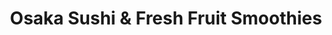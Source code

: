 ---
layout: place
title: "Osaka Sushi & Fresh Fruit Smoothies"
permalink: /illinois/chicago/osaka-sushi-fresh-fruit-smoothies.html
stateAbbr: IL
stateName: Illinois
cityName: Chicago
seo:
  name: "Osaka Sushi & Fresh Fruit Smoothies"
  type: Restaurant
  links: http://www.osaka2go.com/
description: "Counter-serve restaurant serving sushi, smoothies & bubble teas in a small, simple space. Looking for sushi in Chicago, Illinois? Check out Osaka Sushi & Fre..."
place_id: ChIJKYy9QKIsDogRwugOgMR561M
photos:
  - name: >-
      places/ChIJKYy9QKIsDogRwugOgMR561M/photos/AeeoHcJsScwV3ElD_tAuwzcWul55Oqq_W6VBnJcBScK0fFXw7u_KOTqIDVs2YQV7NEwu5Yd2gk5rME1jDkF6MjHlQ3boiRlBUmjmmB9UYtb5rplfPnGqR-xyoyq1L2ONEonhVWs2vswiSmEgMFqozmZz-FdJMoWz55wgbHIQIIP-2ZavUY22OixQwvyb5E2D8_rylIUXffYiP2zEtXpt9NFCYVq4s3-tQIvsSRz_1tVFYThKRf1z7IgshMBPu0aljIxkbzEco7wRMPgNDozmfz3LmLDFNN57Ha5cgr67wj5d_F0jcQ
    widthPx: 1080
    heightPx: 1920
    authorAttributions:
      - displayName: Osaka Sushi & Fresh Fruit Smoothies
        uri: https://maps.google.com/maps/contrib/106373007877439316567
        photoUri: >-
          https://lh3.googleusercontent.com/a-/ALV-UjVm-hdCFkgIUTNuMfuuBdg6PK6N6MJURh5KuTEqR9ruOSQ0S7GY=s100-p-k-no-mo
    flagContentUri: >-
      https://www.google.com/local/imagery/report/?cb_client=maps_api_places.places_api&image_key=!1e10!2sAF1QipPn2PZJ-F-meJYLDA5l0z5INpBdOtQImvmsXZQ2&hl=en-US
    googleMapsUri: >-
      https://www.google.com/maps/place//data=!3m4!1e2!3m2!1sAF1QipPn2PZJ-F-meJYLDA5l0z5INpBdOtQImvmsXZQ2!2e10!4m2!3m1!1s0x880e2ca240bd8c29:0x53eb79c4800ee8c2
  - name: >-
      places/ChIJKYy9QKIsDogRwugOgMR561M/photos/AeeoHcK4lMCnSfK2fegAsF5r3-SfDnK-A1w4muqpyX3bPxsAmkg8ruauW0HdDi95HahFv3d2Cd6Q_AHW7uvj48PvtIhHtZZBS93mHHwt2pvra0DJzBTRhPzYwRNA2BLD-Mxhy2lLsrtyp2HfWel-IkqPhLmVvVQTl8M_1wyPTebxhsMHLETFM_bkag4Kva1bl2zvR_OIXp8gwAD5IR0orokWFLyGlsRdq_rrvGifPJRmnbxzdhSu_WmiOUUcK6P3ht_YtOfta-rzJSVq45Nj7nrEBQIzxA2IQWRs0QLq5cYLUJ2wFA
    widthPx: 1920
    heightPx: 1280
    authorAttributions:
      - displayName: Osaka Sushi & Fresh Fruit Smoothies
        uri: https://maps.google.com/maps/contrib/106373007877439316567
        photoUri: >-
          https://lh3.googleusercontent.com/a-/ALV-UjVm-hdCFkgIUTNuMfuuBdg6PK6N6MJURh5KuTEqR9ruOSQ0S7GY=s100-p-k-no-mo
    flagContentUri: >-
      https://www.google.com/local/imagery/report/?cb_client=maps_api_places.places_api&image_key=!1e10!2sAF1QipO_nfKpKNlBcED1biF-95TTImvRZoJ0ZgaZnCYQ&hl=en-US
    googleMapsUri: >-
      https://www.google.com/maps/place//data=!3m4!1e2!3m2!1sAF1QipO_nfKpKNlBcED1biF-95TTImvRZoJ0ZgaZnCYQ!2e10!4m2!3m1!1s0x880e2ca240bd8c29:0x53eb79c4800ee8c2
  - name: >-
      places/ChIJKYy9QKIsDogRwugOgMR561M/photos/AeeoHcKx9y5kLQALbQbcf4M5Irz88KaxaheoOwTX36qS6-RF_rdHu0d2JMIkleIOi0wpRTWhrHiRJJtvnb2_sfm_nsXozTS__5AoIu05CJeQwWruoAqKFDjcbusFNE0CtJJOKL8fVi-Ic4eCZ0FTmLw7d77d9Vftm09QDO8HapsmGO87WnbYWg6SE8NmPuyNrtxHfEFvtflwooMabwGOzxLhj1XxR8yMYIU8FXf3ET6_V8STUHuEVQmF3vXz8jznU2iVznzNrjrUL5yr5esTVQLI_On4WNsxdDF2gNvs096K-Qt4ykVKaIkqSuT64WDJTJIQLb8iKtgS5fmpOdR6zCUZLV1xERediW2amG4nifBmfPTSwHv7VoQWfjZbNDjJYUfJaVYlweqSLeJBJZJ7LLB0SU8WbRLzIgU7CNCpsKQYMMtAit4
    widthPx: 3024
    heightPx: 3258
    authorAttributions:
      - displayName: Klarin S
        uri: https://maps.google.com/maps/contrib/104610174574536757287
        photoUri: >-
          https://lh3.googleusercontent.com/a/ACg8ocLUh-bzP0eN1EQhXoSihT0Q_iT-BfoaYqveFGverJ9-9MPb7A=s100-p-k-no-mo
    flagContentUri: >-
      https://www.google.com/local/imagery/report/?cb_client=maps_api_places.places_api&image_key=!1e10!2sCIHM0ogKEICAgMDQhubXhwE&hl=en-US
    googleMapsUri: >-
      https://www.google.com/maps/place//data=!3m4!1e2!3m2!1sCIHM0ogKEICAgMDQhubXhwE!2e10!4m2!3m1!1s0x880e2ca240bd8c29:0x53eb79c4800ee8c2
  - name: >-
      places/ChIJKYy9QKIsDogRwugOgMR561M/photos/AeeoHcL3X3nn41WKdEWh6UTqLd-R7iTpfYmVkXn__fNhWwRWtKpY5IyadTkb01puCxrNROS4Z3RitLFjOlucqJThB86Z3rNOw7m4zgCc_RmoHbCT4E8xEKHlAviFUCVf3Yzb81xN5de-IXGMfNR-bwKvQUY1dOk3-OgMD787kDXYWxRmNnXL8Uh0JUX8FXvzqWwKDB0hvOsuftVUmafQf4ROb2_b2GXQVymglaTlcn3NtwpB65aouXoJXgjmCaT50K_FDOyXrBa0yvagKbYgeZED0m3DOMdm4sfU-duYvMUcTUeEgw
    widthPx: 3744
    heightPx: 1960
    authorAttributions:
      - displayName: Osaka Sushi & Fresh Fruit Smoothies
        uri: https://maps.google.com/maps/contrib/106373007877439316567
        photoUri: >-
          https://lh3.googleusercontent.com/a-/ALV-UjVm-hdCFkgIUTNuMfuuBdg6PK6N6MJURh5KuTEqR9ruOSQ0S7GY=s100-p-k-no-mo
    flagContentUri: >-
      https://www.google.com/local/imagery/report/?cb_client=maps_api_places.places_api&image_key=!1e10!2sAF1QipOh0wlSYvWb5SidPwhdDH0z8wWja7WlLZAOLxKC&hl=en-US
    googleMapsUri: >-
      https://www.google.com/maps/place//data=!3m4!1e2!3m2!1sAF1QipOh0wlSYvWb5SidPwhdDH0z8wWja7WlLZAOLxKC!2e10!4m2!3m1!1s0x880e2ca240bd8c29:0x53eb79c4800ee8c2
  - name: >-
      places/ChIJKYy9QKIsDogRwugOgMR561M/photos/AeeoHcJT7JJ0fjRiX9zb9hpfw-jQMYsARe9viheVYxSlIhm-WACjjuDvm09ne_S5I-eDBZ2bMC87cXWml_Cpf6Met-X8BhhDnWe_9bCDYqUkDei2M_8cimnoIc7l4qMKSZ_F86Oe-wMUnjm3EXndRRtubO4Kiovxtd7H-laf3JzELlcOaIcoWrY4mfxyvUiNcASYsgcCCarkFKCuTMO2PCemz2j8pZTKYQlVQXhu0m_XFYyc8CPsyrAvioLhYfM0v6BMlPf1yfT7RI1ZM5vgsPK4SOuX5c6D3mAJUC1h69ZZ6ZJOrJp0Wv9enKpykCo50IKMGIOn0hYIdFCy7Za1OirzLtxDW_rnNizQLcnps13wyoww9Bs909p6DIpNm_JfNGPyGqNUIZzwvEgvQ7M2cW_t3xICSxj1DjjR2rvJcjdOY1tc8w
    widthPx: 3000
    heightPx: 4000
    authorAttributions:
      - displayName: Jim Turner
        uri: https://maps.google.com/maps/contrib/110176176637793719517
        photoUri: >-
          https://lh3.googleusercontent.com/a-/ALV-UjWdvda_QTG7SLD2PzeXIUGpi7HQfDADr7v-i0iGgR58V-VJWjrs=s100-p-k-no-mo
    flagContentUri: >-
      https://www.google.com/local/imagery/report/?cb_client=maps_api_places.places_api&image_key=!1e10!2sCIHM0ogKEICAgIDx7amrEw&hl=en-US
    googleMapsUri: >-
      https://www.google.com/maps/place//data=!3m4!1e2!3m2!1sCIHM0ogKEICAgIDx7amrEw!2e10!4m2!3m1!1s0x880e2ca240bd8c29:0x53eb79c4800ee8c2
  - name: >-
      places/ChIJKYy9QKIsDogRwugOgMR561M/photos/AeeoHcLC5a4fZRNvqweus0Q8Dbp73AQea-0sN_18qcKOiwoRH9tWr4ojdGLmNA2clVIeelnSCUoEKFhvQITetQ-Tt86XWxWtuUzGGWbYiinJI77gY3a1Y-oGx7JKSm3KiKEuMkCiRCGaULL3MDue5FXxMWjK_g1xeStQauF6sT71LFrZimUFQ3P2yH3Cucri5l3INZ006favzj7bb1WkKMZDpcc53GEHOFtc-sx-G2muo3yioZ1M3cuDCmSe7zDVCEHYhT9KiiLewZqH0rVEaGjFjd5fBVK5cngyd2jmN6gkmGWeSppLHZIKp42NnbLlNreBHghef8dUIxM7vWgovQOpAubB_lSYDvCP_EVw-Qkz7C_lQzY3fauYxgB3Qvahb5uofnFJY3cep0l8Zo8wSIHljyQM5PLmAotrMGIM2-fob70KyA
    widthPx: 4032
    heightPx: 3024
    authorAttributions:
      - displayName: jin park
        uri: https://maps.google.com/maps/contrib/103809128609411762087
        photoUri: >-
          https://lh3.googleusercontent.com/a/ACg8ocIoTAuGE3Xx5pl_XT6-I-WSox4RRGQEcdGowv2CexLkRKvO7w=s100-p-k-no-mo
    flagContentUri: >-
      https://www.google.com/local/imagery/report/?cb_client=maps_api_places.places_api&image_key=!1e10!2sCIHM0ogKEICAgICxh9WsEQ&hl=en-US
    googleMapsUri: >-
      https://www.google.com/maps/place//data=!3m4!1e2!3m2!1sCIHM0ogKEICAgICxh9WsEQ!2e10!4m2!3m1!1s0x880e2ca240bd8c29:0x53eb79c4800ee8c2
  - name: >-
      places/ChIJKYy9QKIsDogRwugOgMR561M/photos/AeeoHcIXcv1nTJkTd2PHc27I3_qyVpK6omSpwzQZFjn_mqZGRGZVoJkpQ8fwRdwKGrc0jDbkg0kQSmRnA3X-_uOErBzZw2bPfuQpgZPY_FsGtcvoRKRO1bkDImryes7S3EpkrUk6cUub8jaxRZQCDDgB8Z7-N003RZgza5B8XUJ1lC0NpuzcnO6Sy_sH_NytzZotPiiKATwQw_jTklrcsKVfZrmduYcp7VxdiKwl5lcTJA9K-l16eGD3M5ji4ZlPWIuCMVNxqjwpWS6hFELZSiE8Pwx-hXeQPBGD0V3pKFemah-hXQ
    widthPx: 1920
    heightPx: 1080
    authorAttributions:
      - displayName: Osaka Sushi & Fresh Fruit Smoothies
        uri: https://maps.google.com/maps/contrib/106373007877439316567
        photoUri: >-
          https://lh3.googleusercontent.com/a-/ALV-UjVm-hdCFkgIUTNuMfuuBdg6PK6N6MJURh5KuTEqR9ruOSQ0S7GY=s100-p-k-no-mo
    flagContentUri: >-
      https://www.google.com/local/imagery/report/?cb_client=maps_api_places.places_api&image_key=!1e10!2sAF1QipO2UK2aZVH70juSj6JcDvHv-sNYxABu12VH7xqS&hl=en-US
    googleMapsUri: >-
      https://www.google.com/maps/place//data=!3m4!1e2!3m2!1sAF1QipO2UK2aZVH70juSj6JcDvHv-sNYxABu12VH7xqS!2e10!4m2!3m1!1s0x880e2ca240bd8c29:0x53eb79c4800ee8c2
  - name: >-
      places/ChIJKYy9QKIsDogRwugOgMR561M/photos/AeeoHcInQK1r6r_Fg3FSIEk9xxO5oqjGUiq5gDUB-xpO_dly55ILiypl6uupuCoOwHe6FSIM8vsQRaGhi1igZwCszfsr2d9bXfB3AqWV0VoPx9x1q7tXrQyMvuafbd5PhU_cSz797No8MmPUK-nl9tixOaAIRRLJ0IlyEs0N4Kvcus3NfnBJheRqf2WU6zt5arNl6wP70EgSrY-TmKuA3iBSAjpc4roO-Bv_9cKIcGtfX5RsuhXSs188evLLNBjvHEjGVvjDK21Y4Orepz0Jn-bNGtIhuUjvRFO0CpOMqnstUXPgNw
    widthPx: 1150
    heightPx: 1092
    authorAttributions:
      - displayName: Osaka Sushi & Fresh Fruit Smoothies
        uri: https://maps.google.com/maps/contrib/106373007877439316567
        photoUri: >-
          https://lh3.googleusercontent.com/a-/ALV-UjVm-hdCFkgIUTNuMfuuBdg6PK6N6MJURh5KuTEqR9ruOSQ0S7GY=s100-p-k-no-mo
    flagContentUri: >-
      https://www.google.com/local/imagery/report/?cb_client=maps_api_places.places_api&image_key=!1e10!2sAF1QipNaIPG0xgX7PFC-9HMMXM6-XNt5L6kQ4_gPjAJj&hl=en-US
    googleMapsUri: >-
      https://www.google.com/maps/place//data=!3m4!1e2!3m2!1sAF1QipNaIPG0xgX7PFC-9HMMXM6-XNt5L6kQ4_gPjAJj!2e10!4m2!3m1!1s0x880e2ca240bd8c29:0x53eb79c4800ee8c2
  - name: >-
      places/ChIJKYy9QKIsDogRwugOgMR561M/photos/AeeoHcJmbc6OterHzhabTP_zYFkHHRg8Nw3h1Ma9CyQZkbEu0fRBrJ5sOZZSCCNF2hcbE6ZBuZGyyKm-Dhbb-gnR6jT4SbZk25roG4B8hW1BUB2k4OK8DdOD-JJPFVMXDoFwJ6MtKIqErr5KUl0FB8yklmNf67IWKZbJxioYPcahQnD6B0QwU_5OqttFhsQCCDeFmnf3kyWTOQ6SL1gcIvmIw_YjeNdF7-LF6ycmE8XvYDaECJ09194HUXbauCbW8lR0lD-oLNBn42SYjumwy2GMqH75ATVhqxF4GYyRdcr0pvmlhg
    widthPx: 4032
    heightPx: 3024
    authorAttributions:
      - displayName: Osaka Sushi & Fresh Fruit Smoothies
        uri: https://maps.google.com/maps/contrib/106373007877439316567
        photoUri: >-
          https://lh3.googleusercontent.com/a-/ALV-UjVm-hdCFkgIUTNuMfuuBdg6PK6N6MJURh5KuTEqR9ruOSQ0S7GY=s100-p-k-no-mo
    flagContentUri: >-
      https://www.google.com/local/imagery/report/?cb_client=maps_api_places.places_api&image_key=!1e10!2sAF1QipMuPuw-N9NXTQq8dbSdsrYgtzay92eMyYh4akkT&hl=en-US
    googleMapsUri: >-
      https://www.google.com/maps/place//data=!3m4!1e2!3m2!1sAF1QipMuPuw-N9NXTQq8dbSdsrYgtzay92eMyYh4akkT!2e10!4m2!3m1!1s0x880e2ca240bd8c29:0x53eb79c4800ee8c2
  - name: >-
      places/ChIJKYy9QKIsDogRwugOgMR561M/photos/AeeoHcJyr9DCsj6VW0_BnstBP64Aa7enojMpVYrkrrDWNY5h-E9tADEz0d4jkbvmzLdVP90wXRU6LCmtc8E_u3KnBxBRzGHPlAiGnuI8_CWWP3ARHgy43p3_ApNGgvJFzy1zNua0xbFFshZkqUswgKL8bawWLSgIwYbX29PnqSXOva9Bxay07YgM2VShEau3owtfHVWlndqtc7kWToFCfH6fWz5BO_J5BMyTc8MxH5o1xmpaiAbyXlDfEaZddIiqUICZRsp5KBbPtVSdkra48xPO6r2d5mrcBEPn28pQhYX8Ys76TAPbxT4YvOcOh1hybwUm92ujUE_1IHqhSMwBmm04WXN5_FbfysIuIaClb3zNHQ3A48j6ZZBpJUmSzweNOrHv_pd-LOXiLW2ur2pedMv4L35ZBiGeTfVuTBpDX26tH-6jE1Jt
    widthPx: 3000
    heightPx: 4000
    authorAttributions:
      - displayName: Lauren G.
        uri: https://maps.google.com/maps/contrib/100961813752387612041
        photoUri: >-
          https://lh3.googleusercontent.com/a-/ALV-UjU1hd3E1RI_nxO8uBK7lkkXPFkn3JKLfRnF-iGJKsExLnAHLHvRDg=s100-p-k-no-mo
    flagContentUri: >-
      https://www.google.com/local/imagery/report/?cb_client=maps_api_places.places_api&image_key=!1e10!2sCIHM0ogKEICAgICv-POU3QE&hl=en-US
    googleMapsUri: >-
      https://www.google.com/maps/place//data=!3m4!1e2!3m2!1sCIHM0ogKEICAgICv-POU3QE!2e10!4m2!3m1!1s0x880e2ca240bd8c29:0x53eb79c4800ee8c2
address: 400 S Michigan Ave, Chicago, IL 60605, USA
street: 400 S Michigan Ave
city: Chicago
state: IL
zip: '60605'
country: USA
neighborhood: Chicago Loop
latitude: '41.876850'
longitude: '-87.624573'
accessibility_options:
  wheelchairAccessibleParking: false
business_status: OPERATIONAL
name: Osaka Sushi & Fresh Fruit Smoothies
google_maps_links:
  directionsUri: >-
    https://www.google.com/maps/dir//''/data=!4m7!4m6!1m1!4e2!1m2!1m1!1s0x880e2ca240bd8c29:0x53eb79c4800ee8c2!3e0
  placeUri: https://maps.google.com/?cid=6047060809544034498
  writeAReviewUri: >-
    https://www.google.com/maps/place//data=!4m3!3m2!1s0x880e2ca240bd8c29:0x53eb79c4800ee8c2!12e1
  reviewsUri: >-
    https://www.google.com/maps/place//data=!4m4!3m3!1s0x880e2ca240bd8c29:0x53eb79c4800ee8c2!9m1!1b1
  photosUri: >-
    https://www.google.com/maps/place//data=!4m3!3m2!1s0x880e2ca240bd8c29:0x53eb79c4800ee8c2!10e5
primary_type: Sushi Restaurant
opening_hours:
  regular: null
  current: null
secondary_opening_hours:
  regular:
    weekdayDescriptions: null
    type: null
  current:
    weekdayDescriptions: null
    type: null
phone: (312) 566-0118
price_level: PRICE_LEVEL_INEXPENSIVE
price_range: $10 &ndash; $20
rating: '4.5'
rating_count: 599
website: http://www.osaka2go.com/
reviews:
  - name: >-
      places/ChIJKYy9QKIsDogRwugOgMR561M/reviews/ChZDSUhNMG9nS0VJQ0FnSUN2LUxPcGJ3EAE
    relativePublishTimeDescription: 4 months ago
    rating: 4
    text:
      text: >-
        I ordered a Strawberry/Mango smoothie and was charged a little more than
        what was priced in the menu. Thr cup looked more like 16 to 18oz, not
        24oz. I also had the Spicy Salmon roll that was already prepared. It was
        my first time there so overall things were good.
      languageCode: en
    originalText:
      text: >-
        I ordered a Strawberry/Mango smoothie and was charged a little more than
        what was priced in the menu. Thr cup looked more like 16 to 18oz, not
        24oz. I also had the Spicy Salmon roll that was already prepared. It was
        my first time there so overall things were good.
      languageCode: en
    authorAttribution:
      displayName: Lauren G.
      uri: https://www.google.com/maps/contrib/100961813752387612041/reviews
      photoUri: >-
        https://lh3.googleusercontent.com/a-/ALV-UjU1hd3E1RI_nxO8uBK7lkkXPFkn3JKLfRnF-iGJKsExLnAHLHvRDg=s128-c0x00000000-cc-rp-mo-ba3
    publishTime: '2024-12-08T01:00:13.865427Z'
    flagContentUri: >-
      https://www.google.com/local/review/rap/report?postId=ChZDSUhNMG9nS0VJQ0FnSUN2LUxPcGJ3EAE&d=17924085&t=1
    googleMapsUri: >-
      https://www.google.com/maps/reviews/data=!4m6!14m5!1m4!2m3!1sChZDSUhNMG9nS0VJQ0FnSUN2LUxPcGJ3EAE!2m1!1s0x880e2ca240bd8c29:0x53eb79c4800ee8c2
  - name: >-
      places/ChIJKYy9QKIsDogRwugOgMR561M/reviews/ChZDSUhNMG9nS0VJQ0FnSUQzNXMtOGVBEAE
    relativePublishTimeDescription: 5 months ago
    rating: 4
    text:
      text: >-
        My watermelon smoothie was delicious, and I will definitely visit again
        just for that! The sushi is made fresh while you wait, which is nice.
        The service was pretty fast, especially since they cook to order. Good
        place for a healthy and fast meal!
      languageCode: en
    originalText:
      text: >-
        My watermelon smoothie was delicious, and I will definitely visit again
        just for that! The sushi is made fresh while you wait, which is nice.
        The service was pretty fast, especially since they cook to order. Good
        place for a healthy and fast meal!
      languageCode: en
    authorAttribution:
      displayName: F Johnson
      uri: https://www.google.com/maps/contrib/111010253108950033326/reviews
      photoUri: >-
        https://lh3.googleusercontent.com/a-/ALV-UjWCNPGybsQRgko9erAlJ-IWdbsulrWUMyi6r7cCJcsEROrWzNCQ=s128-c0x00000000-cc-rp-mo-ba4
    publishTime: '2024-11-14T19:46:04.808174Z'
    flagContentUri: >-
      https://www.google.com/local/review/rap/report?postId=ChZDSUhNMG9nS0VJQ0FnSUQzNXMtOGVBEAE&d=17924085&t=1
    googleMapsUri: >-
      https://www.google.com/maps/reviews/data=!4m6!14m5!1m4!2m3!1sChZDSUhNMG9nS0VJQ0FnSUQzNXMtOGVBEAE!2m1!1s0x880e2ca240bd8c29:0x53eb79c4800ee8c2
  - name: >-
      places/ChIJKYy9QKIsDogRwugOgMR561M/reviews/ChZDSUhNMG9nS0VJQ0FnTUNJellQYmFBEAE
    relativePublishTimeDescription: a week ago
    rating: 5
    text:
      text: >-
        Osaka Sushi & Fresh Fruit Smoothies is my go-to spot when I'm downtown
        and craving something fresh. Their Spicy Tuna Roll, priced around $8.50,
        is always on point, and I can't resist pairing it with a mango and
        pineapple smoothie for about $7. The sushi is consistently fresh, and
        the smoothies are a perfect blend of flavors. The staff is super
        friendly, making the whole experience even better. For a quick, tasty,
        and affordable meal in the Loop, Osaka never disappoints.
      languageCode: en
    originalText:
      text: >-
        Osaka Sushi & Fresh Fruit Smoothies is my go-to spot when I'm downtown
        and craving something fresh. Their Spicy Tuna Roll, priced around $8.50,
        is always on point, and I can't resist pairing it with a mango and
        pineapple smoothie for about $7. The sushi is consistently fresh, and
        the smoothies are a perfect blend of flavors. The staff is super
        friendly, making the whole experience even better. For a quick, tasty,
        and affordable meal in the Loop, Osaka never disappoints.
      languageCode: en
    authorAttribution:
      displayName: Adeline Williams
      uri: https://www.google.com/maps/contrib/108075563434634749060/reviews
      photoUri: >-
        https://lh3.googleusercontent.com/a/ACg8ocJprORfqnl5xvfmAfWqBJvAIhSnIl-sBSF3MbOR-Lb2eYKS=s128-c0x00000000-cc-rp-mo-ba2
    publishTime: '2025-04-03T22:51:35.753996Z'
    flagContentUri: >-
      https://www.google.com/local/review/rap/report?postId=ChZDSUhNMG9nS0VJQ0FnTUNJellQYmFBEAE&d=17924085&t=1
    googleMapsUri: >-
      https://www.google.com/maps/reviews/data=!4m6!14m5!1m4!2m3!1sChZDSUhNMG9nS0VJQ0FnTUNJellQYmFBEAE!2m1!1s0x880e2ca240bd8c29:0x53eb79c4800ee8c2
  - name: >-
      places/ChIJKYy9QKIsDogRwugOgMR561M/reviews/ChZDSUhNMG9nS0VJQ0FnSURYaXN6RUxnEAE
    relativePublishTimeDescription: 5 months ago
    rating: 3
    text:
      text: >-
        It's ok, a lot of money for a little food but it was ok. There was a
        line and a steady stream of customers.

        I did not appreciate the cashier taking my menu from me. There was a
        huge stack of them, but paper is precious.  Maybe it is a custom I am
        not used to.

        Enjoy if you have a taste for good sushi and can not make it to
        Mariano's.
      languageCode: en
    originalText:
      text: >-
        It's ok, a lot of money for a little food but it was ok. There was a
        line and a steady stream of customers.

        I did not appreciate the cashier taking my menu from me. There was a
        huge stack of them, but paper is precious.  Maybe it is a custom I am
        not used to.

        Enjoy if you have a taste for good sushi and can not make it to
        Mariano's.
      languageCode: en
    authorAttribution:
      displayName: C Parks
      uri: https://www.google.com/maps/contrib/103321385603472331264/reviews
      photoUri: >-
        https://lh3.googleusercontent.com/a-/ALV-UjUCY2-dBn2dpN7gZWGqOwd-4wIxe9FDTL6mHKXiXEFkdc4vsu7JIA=s128-c0x00000000-cc-rp-mo-ba5
    publishTime: '2024-10-25T23:14:39.897987Z'
    flagContentUri: >-
      https://www.google.com/local/review/rap/report?postId=ChZDSUhNMG9nS0VJQ0FnSURYaXN6RUxnEAE&d=17924085&t=1
    googleMapsUri: >-
      https://www.google.com/maps/reviews/data=!4m6!14m5!1m4!2m3!1sChZDSUhNMG9nS0VJQ0FnSURYaXN6RUxnEAE!2m1!1s0x880e2ca240bd8c29:0x53eb79c4800ee8c2
  - name: >-
      places/ChIJKYy9QKIsDogRwugOgMR561M/reviews/ChdDSUhNMG9nS0VJQ0FnTUN3aUt6aDB3RRAB
    relativePublishTimeDescription: 4 weeks ago
    rating: 5
    text:
      text: >-
        I've been going to this place pretty much ever since I started school
        and what I will say is it's changed a lot since I first started going
        here. Mostly for the better because not only has the price not gotten
        higher but the food quality has only gotten better. Their rolls are
        amazing and try their udon. It's very delicious. Would recommend!
      languageCode: en
    originalText:
      text: >-
        I've been going to this place pretty much ever since I started school
        and what I will say is it's changed a lot since I first started going
        here. Mostly for the better because not only has the price not gotten
        higher but the food quality has only gotten better. Their rolls are
        amazing and try their udon. It's very delicious. Would recommend!
      languageCode: en
    authorAttribution:
      displayName: Michael Fortman
      uri: https://www.google.com/maps/contrib/110150860047151717158/reviews
      photoUri: >-
        https://lh3.googleusercontent.com/a-/ALV-UjVjBzwif28jeQoEkQh3A9LTMVPsmWYADdJikLMqbYlPjMw7E9Y5pA=s128-c0x00000000-cc-rp-mo-ba3
    publishTime: '2025-03-16T06:57:48.678457Z'
    flagContentUri: >-
      https://www.google.com/local/review/rap/report?postId=ChdDSUhNMG9nS0VJQ0FnTUN3aUt6aDB3RRAB&d=17924085&t=1
    googleMapsUri: >-
      https://www.google.com/maps/reviews/data=!4m6!14m5!1m4!2m3!1sChdDSUhNMG9nS0VJQ0FnTUN3aUt6aDB3RRAB!2m1!1s0x880e2ca240bd8c29:0x53eb79c4800ee8c2
parking_options:
  paidParkingLot: true
  paidStreetParking: true
  valetParking: false
payment_options:
  acceptsCreditCards: true
  acceptsDebitCards: true
  acceptsCashOnly: false
  acceptsNfc: true
allow_dogs: null
curbside_pickup: false
delivery: true
dine_in: true
good_for_children: true
good_for_groups: null
good_for_sports: false
live_music: false
menu_for_children: false
outdoor_seating: false
reservable: false
restroom: true
serves_beer: false
serves_breakfast: false
serves_brunch: false
serves_cocktails: false
serves_coffee: false
serves_dinner: true
serves_dessert: null
serves_lunch: true
serves_vegetarian_food: true
serves_wine: false
takeout: true
summary: >-
  Counter-serve restaurant serving sushi, smoothies & bubble teas in a small,
  simple space.

---